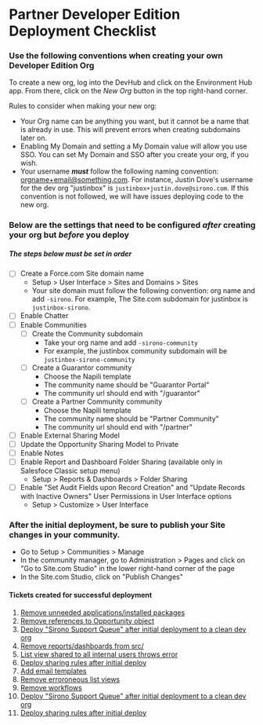 # Partner Developer Edition Deployment Checklist
### Use the following conventions when creating your own Developer Edition Org
To create a new org, log into the DevHub and click on the Environment Hub app. From there, click on the _New Org_ button in the top right-hand corner.

Rules to consider when making your new org:
- Your Org name can be anything you want, but it cannot be a name that is already in use. This will prevent errors when creating subdomains later on.
- Enabling My Domain and setting a My Domain value will allow you use SSO. You can set My Domain and SSO after you create your org, if you wish.
- Your username _**must**_ follow the following naming convention: orgname+email@something.com. For instance, Justin Dove's username for the dev org "justinbox" is `justinbox+justin.dove@sirono.com`. If this convention is not followed, we will have issues deploying code to the new org.

### Below are the settings that need to be configured _after_ creating your org but _before_ you deploy
##### The steps below must be set in order

- [ ] Create a Force.com Site domain name
  - Setup > User Interface > Sites and Domains > Sites
  - Your site domain must follow the following convention: org name and add `-sirono`. For example, The Site.com subdomain for justinbox is `justinbox-sirono`.
- [ ] Enable Chatter
- [ ] Enable Communities
  - [ ] Create the Community subdomain
    - Take your org name and add `-sirono-community`
    - For example, the justinbox community subdomain will be `justinbox-sirono-community`
  - [ ] Create a Guarantor community
    - Choose the Napili template
    - The community name should be "Guarantor Portal"
    - The community url should end with "/guarantor"
  - [ ] Create a Partner Community community
    - Choose the Napili template
    - The community name should be "Partner Community"
    - The community url should end with "/partner"
- [ ] Enable External Sharing Model
- [ ] Update the Opportunity Sharing Model to Private
- [ ] Enable Notes
- [ ] Enable Report and Dashboard Folder Sharing (available only in Salesfoce Classic setup menu)
  - Setup > Reports & Dashboards > Folder Sharing
- [ ] Enable "Set Audit Fields upon Record Creation" and "Update Records with Inactive Owners" User Permissions in User Interface options
  - Setup > Customize > User Interface

### After the initial deployment, be sure to publish your Site changes in your community.
- Go to Setup > Communities > Manage
- In the community manager, go to Administration > Pages and click on "Go to Site.com Studio" in the lower right-hand corner of the page
- In the Site.com Studio, click on "Publish Changes"

#### Tickets created for successful deployment
1. [Remove unneeded applications/installed packages](https://www.pivotaltracker.com/story/show/142221257)
2. [Remove references to Opportunity object](https://www.pivotaltracker.com/story/show/142076765)
3. [Deploy "Sirono Support Queue" after initial deployment to a clean dev org](https://www.pivotaltracker.com/story/show/142242433)
4. [Remove reports/dashboards from src/](https://www.pivotaltracker.com/story/show/142244089)
5. [List view shared to all internal users throws error](https://www.pivotaltracker.com/story/show/142195957)
6. [Deploy sharing rules after initial deploy](https://www.pivotaltracker.com/story/show/142251105)
7. [Add email templates](https://www.pivotaltracker.com/story/show/142263921)
8. [Remove erroroneous list views](https://www.pivotaltracker.com/story/show/142254571)
9. [Remove workflows](https://www.pivotaltracker.com/story/show/142276637)
10. [Deploy "Sirono Support Queue" after initial deployment to a clean dev org](https://www.pivotaltracker.com/story/show/142242433)
11. [Deploy sharing rules after initial deploy](https://www.pivotaltracker.com/story/show/142251105)
